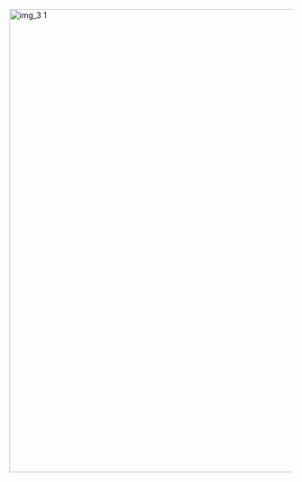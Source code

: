 <img width="1919" height="824" alt="img_3 1" src="https://github.com/user-attachments/assets/c959b3fb-0c1a-4f75-9921-8c60b6d0e95d" />
